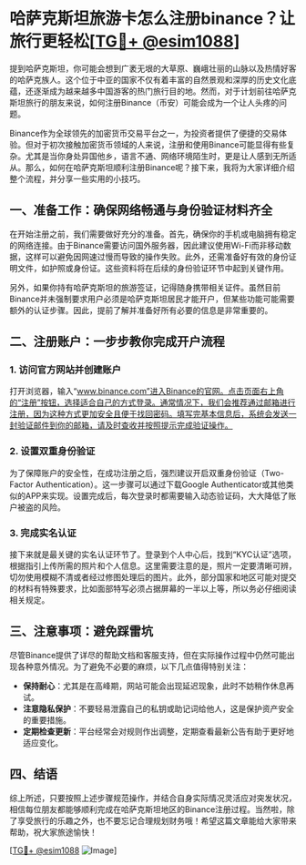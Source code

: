 # 哈萨克斯坦旅游卡怎么注册binance？让旅行更轻松[[TG💪+ @esim1088](https://t.me/s/esim1088)]

提到哈萨克斯坦，你可能会想到广袤无垠的大草原、巍峨壮丽的山脉以及热情好客的哈萨克族人。这个位于中亚的国家不仅有着丰富的自然景观和深厚的历史文化底蕴，还逐渐成为越来越多中国游客的热门旅行目的地。然而，对于计划前往哈萨克斯坦旅行的朋友来说，如何注册Binance（币安）可能会成为一个让人头疼的问题。

Binance作为全球领先的加密货币交易平台之一，为投资者提供了便捷的交易体验。但对于初次接触加密货币领域的人来说，注册和使用Binance可能显得有些复杂。尤其是当你身处异国他乡，语言不通、网络环境陌生时，更是让人感到无所适从。那么，如何在哈萨克斯坦顺利注册Binance呢？接下来，我将为大家详细介绍整个流程，并分享一些实用的小技巧。

## 一、准备工作：确保网络畅通与身份验证材料齐全

在开始注册之前，我们需要做好充分的准备。首先，确保你的手机或电脑拥有稳定的网络连接。由于Binance需要访问国外服务器，因此建议使用Wi-Fi而非移动数据，这样可以避免因网速过慢而导致的操作失败。此外，还需准备好有效的身份证明文件，如护照或身份证。这些资料将在后续的身份验证环节中起到关键作用。

另外，如果你持有哈萨克斯坦的旅游签证，记得随身携带相关证件。虽然目前Binance并未强制要求用户必须是哈萨克斯坦居民才能开户，但某些功能可能需要额外的认证步骤。因此，提前了解并准备好所有必要的信息是非常重要的。

## 二、注册账户：一步步教你完成开户流程

### 1. 访问官方网站并创建账户

打开浏览器，输入“www.binance.com”进入Binance的官网。点击页面右上角的“注册”按钮，选择适合自己的方式登录。通常情况下，我们会推荐通过邮箱进行注册，因为这种方式更加安全且便于找回密码。填写完基本信息后，系统会发送一封验证邮件到你的邮箱，请及时查收并按照提示完成验证操作。

### 2. 设置双重身份验证

为了保障账户的安全性，在成功注册之后，强烈建议开启双重身份验证（Two-Factor Authentication）。这一步骤可以通过下载Google Authenticator或其他类似的APP来实现。设置完成后，每次登录时都需要输入动态验证码，大大降低了账户被盗的风险。

### 3. 完成实名认证

接下来就是最关键的实名认证环节了。登录到个人中心后，找到“KYC认证”选项，根据指引上传所需的照片和个人信息。这里需要注意的是，照片一定要清晰可辨，切勿使用模糊不清或者经过修图处理后的图片。此外，部分国家和地区可能对提交的材料有特殊要求，比如面部特写必须占据屏幕的一半以上等，所以务必仔细阅读相关规定。

## 三、注意事项：避免踩雷坑

尽管Binance提供了详尽的帮助文档和客服支持，但在实际操作过程中仍然可能出现各种意外情况。为了避免不必要的麻烦，以下几点值得特别关注：

- **保持耐心**：尤其是在高峰期，网站可能会出现延迟现象，此时不妨稍作休息再试。
- **注意隐私保护**：不要轻易泄露自己的私钥或助记词给他人，这是保护资产安全的重要措施。
- **定期检查更新**：平台经常会对规则作出调整，定期查看最新公告有助于更好地适应变化。

## 四、结语

综上所述，只要按照上述步骤规范操作，并结合自身实际情况灵活应对突发状况，相信每位朋友都能够顺利完成在哈萨克斯坦地区的Binance注册过程。当然啦，除了享受旅行的乐趣之外，也不要忘记合理规划财务哦！希望这篇文章能给大家带来帮助，祝大家旅途愉快！

[[TG💪+ @esim1088](https://t.me/s/esim1088) ![Image](https://i.postimg.cc/4NQfJmqS/Snipaste-2025-05-13-00-14-12.png)]